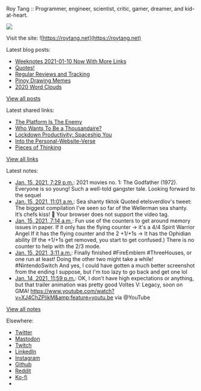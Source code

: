 Roy Tang :: Programmer, engineer, scientist, critic, gamer, dreamer, and kid-at-heart.

![](https://roytang.net/static/img/profile.jpg)

Visit the site: ![https://roytang.net](https://roytang.net)

Latest blog posts:

- [Weeknotes 2021-01-10 Now With More Links](https://roytang.net/2021/01/weeknotes-2021-01-10/)
- [Quotes!](https://roytang.net/2021/01/quotes/)
- [Regular Reviews and Tracking](https://roytang.net/2021/01/regular-reviews/)
- [Pinoy Drawing Memes](https://roytang.net/2021/01/pinoy-drawing-memes/)
- [2020 Word Clouds](https://roytang.net/2021/01/word-clouds/)

[View all posts](https://roytang.net/blog)

Latest shared links:

- [The Platform Is The Enemy](https://roytang.net/2021/01/the-platform-is-the-enemy/)
- [Who Wants To Be a Thousandaire?](https://roytang.net/2021/01/who-wants-to-be-a-thousandaire/)
- [Lockdown Productivity: Spaceship You](https://roytang.net/2021/01/lockdown-productivity-spaceship-you/)
- [Into the Personal-Website-Verse](https://roytang.net/2021/01/into-the-personal-website-verse/)
- [Pieces of Thinking](https://roytang.net/2021/01/pieces-of-thinking/)

[View all links](https://roytang.net/links)

Latest notes:

- [Jan. 15, 2021, 7:29 p.m.](https://roytang.net/2021/01/1350042544567029763/): 2021 movies no. 1: The Godfather (1972). Everyone is so young! Such a well-told gangster tale. Looking forward to the sequel
- [Jan. 15, 2021, 11:01 a.m.](https://roytang.net/2021/01/1349914464309501954/): Sea shanty tiktok Quoted etelsverdlov&#x27;s tweet: The biggest compilation I’ve seen so far of the Wellerman sea shanty. It’s chefs kiss! 🤩 Your browser does not support the video tag.
- [Jan. 15, 2021, 7:14 a.m.](https://roytang.net/2021/01/gj8fwa0/): Fun use of the counters to get around memory issues in paper. If it only has the flying counter -&gt; it&#x27;s a 4/4 Spirit Warrior Angel If it has the flying counter and the 2 +1/+1s -&gt; It has the Ophidian ability (If the +1/+1s get removed, you start to get confused.) There is no counter to help with the 2/3 mode.
- [Jan. 15, 2021, 3:11 a.m.](https://roytang.net/2021/01/1349796416042856448/): Finally finished #FireEmblem #ThreeHouses, or one run at least! Doing the other two might take a while! #NintendoSwitch And yes, I could have gotten a much better screenshot from the ending I suppose, but I&#x27;m too lazy to go back and get one lol
- [Jan. 14, 2021, 11:59 p.m.](https://roytang.net/2021/01/1349748048096727040/): OK, I don&#x27;t have high expectations or anything, but that trailer animation was pretty good Voltes V: Legacy, soon on GMA! https://www.youtube.com/watch?v=XJ4ChZPlikM&amp;feature=youtu.be via @YouTube

[View all notes](https://roytang.net/notes)

Elsewhere:

- [Twitter](https://twitter.com/roytang)
- [Mastodon](https://mastodon.technology/@roytang)
- [Twitch](https://twitch.tv/twitchyroy)
- [LinkedIn](https://www.linkedin.com/in/roytang)
- [Instagram](https://instagram.com/roytang0400)
- [Github](https://github.com/roytang)
- [Reddit](https://reddit.com/u/hungryroy)
- [Ko-fi](https://ko-fi.com/roytang)
- [](mailto:hello@roytang.net)